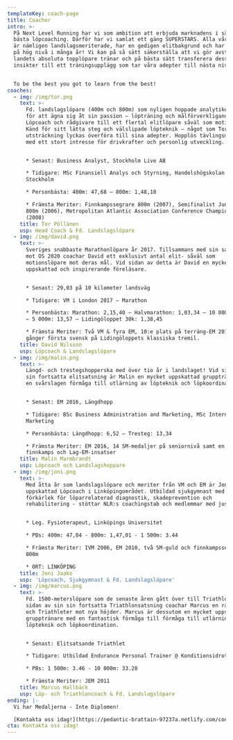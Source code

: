 ```yaml
---
templateKey: coach-page
title: Coacher
intro: >-
  På Next Level Running har vi som ambition att erbjuda marknadens i särklass
  bästa löpcoaching. Därför har vi samlat ett gäng SUPERSTARS. Alla våra Coacher
  är nämligen landslagsmeriterade, har en gedigen elitbakgrund och har coachat
  på hög nivå i många år! Vi kan på så sätt säkerställa att vi gör avstamp i hur
  landets absoluta topplöpare tränar och på bästa sätt transferera dessa
  insikter till ett träningsupplägg som tar våra adepter till nästa nivå.


  To be the best you got to learn from the best!
coaches:
  - img: /img/tor.png
    text: >-
      Fd. landslagslöpare (400m och 800m) som nyligen hoppade analytikerjobbet
      för att ägna sig åt sin passion – löpträning och målförverkligande!
      Löpcoach och rådgivare till ett flertal elitlöpare såväl som motionärer.
      Känd för sitt lätta steg och välslipade löpteknik – något som Tor i hög
      utsträckning lyckas överföra till sina adepter. Hopplös tävlingsmänniska
      med ett stort intresse för drivkrafter och personlig utveckling. 


      * Senast: Business Analyst, Stockholm Live AB

      * Tidigare: MSc Finansiell Analys och Styrning, Handelshögskolan i
      Stockholm

      * Personbästa: 400m: 47,68 – 800m: 1,48,18

      * Främsta Meriter: Finnkampssegrare 800m (2007), Semifinalist Junior-VM
      800m (2006), Metropolitan Atlantic Association Conference Champion 400m
      (2008)
    title: Tor Pöllänen
    usp: Head Coach & Fd. Landslagslöpare
  - img: /img/david.png
    text: >-
      Sveriges snabbaste Marathonlöpare år 2017. Tillsammans med sin satsning
      mot OS 2020 coachar David ett exklusivt antal elit- såväl som
      motionslöpare mot deras mål. Vid sidan av detta är David en mycket
      uppskattad och inspirerande föreläsare.


      * Senast: 29,03 på 10 kilometer landsväg

      * Tidigare: VM i London 2017 – Marathon

      * Personbästa: Marathon: 2,15,40 – Halvmarathon: 1,03,34 – 10 000m: 29,03
      – 5 000m: 13,57 – Lidingöloppet 30k: 1,38,45

      * Främsta Meriter: Två VM & fyra EM, 10:e plats på terräng-EM 2015, tre
      gånger första svensk på Lidingöloppets klassiska tremil.
    title: David Nilsson
    usp: Löpcoach & Landslagslöpare
  - img: /img/malin.png
    text: >-
      Längd- och trestegshopperska med över tio år i landslaget! Vid sidan av
      sin fortsatta elitsatsning är Malin en mycket uppskattad grupptränare med
      en svårslagen förmåga till utlärning av löpteknik och löpkoordination. 


      * Senast: EM 2016, Längdhopp

      * Tidigare: BSc Business Administration and Marketing, MSc International
      Marketing

      * Personbästa: Längdhopp: 6,52 – Tresteg: 13,34

      * Främsta Meriter: EM 2016, 14 SM-medaljer på seniornivå samt en lång rad
      finnkamps och Lag-EM-insatser
    title: Malin Marmbrandt
    usp: Löpcoach och Landslagshoppare
  - img: /img/joni.png
    text: >-
      Med åtta år som landslagslöpare och meriter från VM och EM är Joni en
      uppskattad Löpcoach i Linköpingområdet. Utbildad sjukgymnast med en
      förkärlek för löparrelaterad diagnostik, skadeprevention och
      rehabilitering - stöttar NLR:s coachingstab och medlemmar med just detta!


      * Leg. Fysioterapeut, Linköpings Universitet

      * PBs: 400m: 47,04 - 800m: 1,47,01 - 1 500m: 3.44

      * Främsta Meriter: IVM 2006, EM 2010, två SM-guld och finnkampssegrare på
      800m

      * ORT: LINKÖPING
    title: Joni Jaako
    usp: 'Löpcoach, Sjukgymnast & Fd. Landslagslöpare'
  - img: /img/marcus.png
    text: >-
      Fd. 1500-meterslöpare som de senaste åren gått över till Triathlon. Vid
      sidan av sin sin fortsatta Triathlonsatsning coachar Marcus en rad Löpare
      och Triathleter mot nya höjder. Marcus är dessutom en mycket uppskattad
      grupptränare med en fantastisk förmåga till förmåga till utlärning av
      löpteknik och löpkoordination.


      * Senast: Elitsatsande Triathlet

      * Tidigare: Utbildad Endurance Personal Trainer @ Konditionsidrott 

      * PBs: 1 500m: 3.46 - 10 000m: 33.28

      * Främsta Meriter: JEM 2011
    title: Marcus Hallbäck
    usp: Löp- och Triathloncoach & Fd. Landslagslöpare
ending: |-
  Vi har Medaljerna - Inte Diplomen!

  [Kontakta oss idag!](https://pedantic-brattain-97237a.netlify.com/contact)
cta: Kontakta oss idag!
---
```


